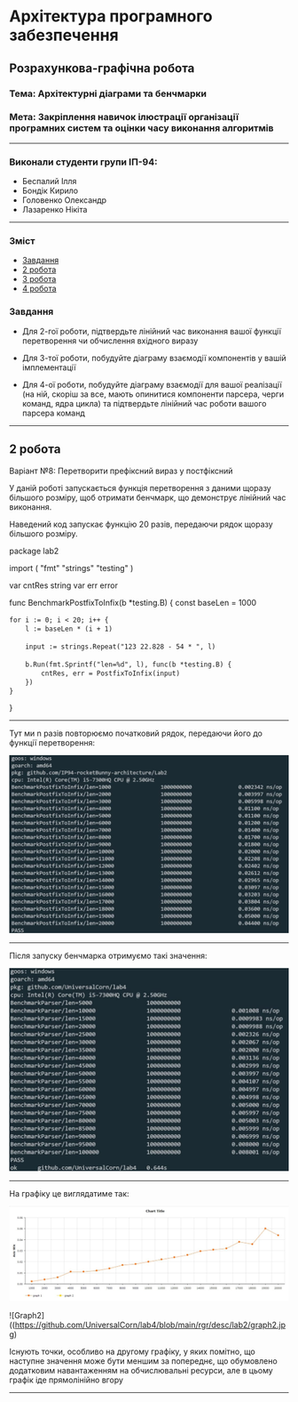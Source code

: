 # Архітектура програмного забезпечення

## Розрахункова-графічна робота

### **Тема**: Архітектурні діаграми та бенчмарки

### **Мета**: Закріплення навичок ілюстрації організації програмних систем та оцінки часу виконання алгоритмів

---

### Виконали студенти групи ІП-94:
- Беспалий Ілля
- Бондік Кирило
- Головенко Олександр
- Лазаренко Нікіта

---

### Зміст

- [Завдання](#Завдання)
- [2 робота](#2-робота)
- [3 робота](#3-робота)
- [4 робота](#4-робота)

### Завдання

- Для 2-гої роботи, підтвердьте лінійний час виконання вашої функції перетворення чи обчислення вхідного виразу

- Для 3-тої роботи, побудуйте діаграму взаємодії компонентів у вашій імплементації

- Для 4-ої роботи, побудуйте діаграму взаємодії для вашої реалізації (на ній, скоріш за все, мають опинитися компоненти парсера, черги команд, ядра цикла) та підтвердьте лінійний час роботи вашого парсера команд

---

## 2 робота

Варіант №8: Перетворити префіксний вираз у постфіксний

У даній роботі запускається функція перетворення з даними щоразу більшого розміру, щоб отримати бенчмарк, що демонструє лінійний час виконання.

Наведений код запускає функцію 20 разів, передаючи рядок щоразу більшого розміру.

package lab2

import (
	"fmt"
	"strings"
	"testing"
)

var cntRes string
var err error

func BenchmarkPostfixToInfix(b *testing.B) {
	const baseLen = 1000

	for i := 0; i < 20; i++ {
		l := baseLen * (i + 1)

		input := strings.Repeat("123 22.828 - 54 * ", l)

		b.Run(fmt.Sprintf("len=%d", l), func(b *testing.B) {
			cntRes, err = PostfixToInfix(input)
		})
	}
}

---

Тут ми n разів повторюємо початковий рядок, передаючи його до функції перетворення:

![Output1](https://github.com/UniversalCorn/lab4/blob/main/rgr/desc/lab2/output1.jpg)

---

Після запуску бенчмарка отримуємо такі значення:

![Output2](https://github.com/UniversalCorn/lab4/blob/main/rgr/desc/lab2/output2.jpg)

---

На графіку це виглядатиме так:

![Graph1](https://github.com/UniversalCorn/lab4/blob/main/rgr/desc/lab2/graph1.jpg)

![Graph2]((https://github.com/UniversalCorn/lab4/blob/main/rgr/desc/lab2/graph2.jpg)

Існують точки, особливо на другому графіку, у яких помітно, що наступне значення може бути меншим за попереднє, що обумовлено додатковим навантаженням на обчислювальні ресурси, але в цьому графік іде прямолінійно вгору

---
